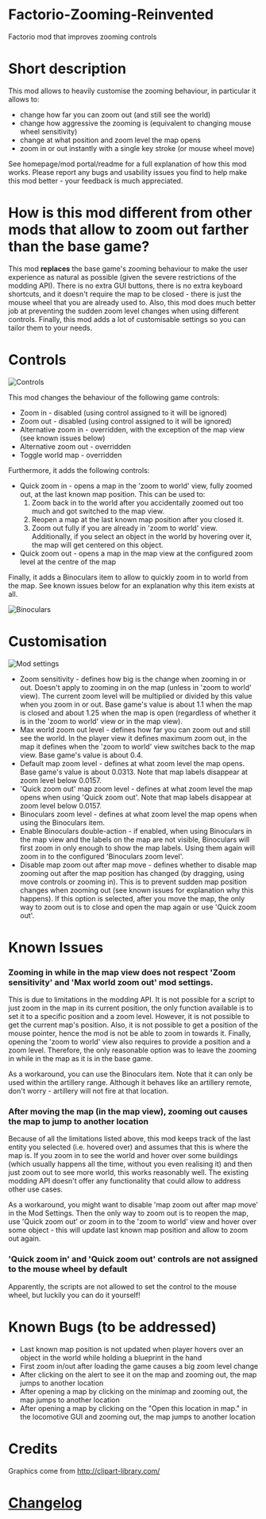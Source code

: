 # Factorio-Zooming-Reinvented
Factorio mod that improves zooming controls


# Short description

This mod allows to heavily customise the zooming behaviour, in particular it allows to:

* change how far you can zoom out (and still see the world)
* change how aggressive the zooming is (equivalent to changing mouse wheel sensitivity)
* change at what position and zoom level the map opens
* zoom in or out instantly with a single key stroke (or mouse wheel move)

See homepage/mod portal/readme for a full explanation of how this mod works. Please report any bugs and usability issues you find to help make this mod better - your feedback is much appreciated.


# How is this mod different from other mods that allow to zoom out farther than the base game?

This mod **replaces** the base game's zooming behaviour to make the user experience as natural as possible (given the severe restrictions of the modding API). There is no extra GUI buttons, there is no extra keyboard shortcuts, and it doesn't require the map to be closed - there is just the mouse wheel that you are already used to. Also, this mod does much better job at preventing the sudden zoom level changes when using different controls. Finally, this mod adds a lot of customisable settings so you can tailor them to your needs.


# Controls

![Controls](https://raw.githubusercontent.com/Jarcionek/Factorio-Zooming-Reinvented/master/screenshots/controls.png)

This mod changes the behaviour of the following game controls:

* Zoom in - disabled (using control assigned to it will be ignored)
* Zoom out - disabled (using control assigned to it will be ignored)
* Alternative zoom in - overridden, with the exception of the map view (see known issues below)
* Alternative zoom out - overridden
* Toggle world map - overridden

Furthermore, it adds the following controls:

* Quick zoom in - opens a map in the 'zoom to world' view, fully zoomed out, at the last known map position. This can be used to:
    1. Zoom back in to the world after you accidentally zoomed out too much and got switched to the map view.
    2. Reopen a map at the last known map position after you closed it.
    3. Zoom out fully if you are already in 'zoom to world' view. Additionally, if you select an object in the world by hovering over it, the map will get centered on this object.
* Quick zoom out - opens a map in the map view at the configured zoom level at the centre of the map

Finally, it adds a Binoculars item to allow to quickly zoom in to world from the map. See known issues below for an explanation why this item exists at all.

![Binoculars](https://raw.githubusercontent.com/Jarcionek/Factorio-Zooming-Reinvented/master/screenshots/binoculars-screenshot.png)


# Customisation

![Mod settings](https://raw.githubusercontent.com/Jarcionek/Factorio-Zooming-Reinvented/master/screenshots/mod-settings.png)

* Zoom sensitivity - defines how big is the change when zooming in or out. Doesn't apply to zooming in on the map (unless in 'zoom to world' view). The current zoom level will be multiplied or divided by this value when you zoom in or out. Base game's value is about 1.1 when the map is closed and about 1.25 when the map is open (regardless of whether it is in the 'zoom to world' view or in the map view).
* Max world zoom out level - defines how far you can zoom out and still see the world. In the player view it defines maximum zoom out, in the map it defines when the 'zoom to world' view switches back to the map view. Base game's value is about 0.4.
* Default map zoom level - defines at what zoom level the map opens. Base game's value is about 0.0313. Note that map labels disappear at zoom level below 0.0157.
* 'Quick zoom out' map zoom level - defines at what zoom level the map opens when using 'Quick zoom out'. Note that map labels disappear at zoom level below 0.0157.
* Binoculars zoom level - defines at what zoom level the map opens when using the Binoculars item.
* Enable Binoculars double-action - if enabled, when using Binoculars in the map view and the labels on the map are not visible, Binoculars will first zoom in only enough to show the map labels. Using them again will zoom in to the configured 'Binoculars zoom level'.
* Disable map zoom out after map move - defines whether to disable map zooming out after the map position has changed (by dragging, using move controls or zooming in). This is to prevent sudden map position changes when zooming out (see known issues for explanation why this happens). If this option is selected, after you move the map, the only way to zoom out is to close and open the map again or use 'Quick zoom out'.


# Known Issues

### Zooming in while in the map view does not respect 'Zoom sensitivity' and 'Max world zoom out' mod settings.

This is due to limitations in the modding API. It is not possible for a script to just zoom in the map in its current position, the only function available is to set it to a specific position and a zoom level. However, it is not possible to get the current map's position. Also, it is not possible to get a position of the mouse pointer, hence the mod is not be able to zoom in towards it. Finally, opening the 'zoom to world' view also requires to provide a position and a zoom level. Therefore, the only reasonable option was to leave the zooming in while in the map as it is in the base game.

As a workaround, you can use the Binoculars item. Note that it can only be used within the artillery range. Although it behaves like an artillery remote, don't worry - artillery will not fire at that location.

### After moving the map (in the map view), zooming out causes the map to jump to another location

Because of all the limitations listed above, this mod keeps track of the last entity you selected (i.e. hovered over) and assumes that this is where the map is. If you zoom in to see the world and hover over some buildings (which usually happens all the time, without you even realising it) and then just zoom out to see more world, this works reasonably well. The existing modding API doesn't offer any functionality that could allow to address other use cases.

As a workaround, you might want to disable 'map zoom out after map move' in the Mod Settings. Then the only way to zoom out is to reopen the map, use 'Quick zoom out' or zoom in to the 'zoom to world' view and hover over some object - this will update last known map position and allow to zoom out again.

### 'Quick zoom in' and 'Quick zoom out' controls are not assigned to the mouse wheel by default

Apparently, the scripts are not allowed to set the control to the mouse wheel, but luckily you can do it yourself!


# Known Bugs (to be addressed)

* Last known map position is not updated when player hovers over an object in the world while holding a blueprint in the hand
* First zoom in/out after loading the game causes a big zoom level change
* After clicking on the alert to see it on the map and zooming out, the map jumps to another location
* After opening a map by clicking on the minimap and zooming out, the map jumps to another location
* After opening a map by clicking on the "Open this location in map." in the locomotive GUI and zooming out, the map jumps to another location


# Credits

Graphics come from http://clipart-library.com/


# [Changelog](https://raw.githubusercontent.com/Jarcionek/Factorio-Zooming-Reinvented/master/changelog.txt)
